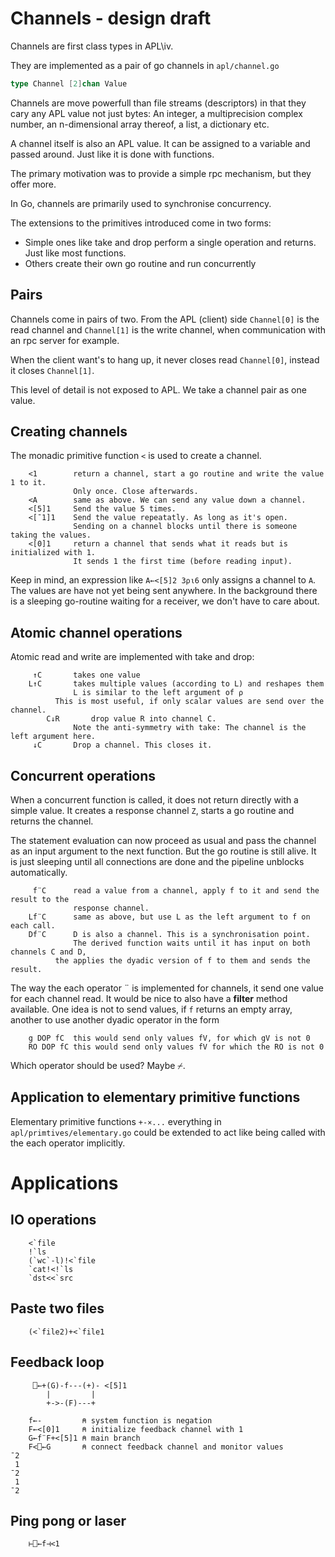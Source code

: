 # Channels - design draft

Channels are first class types in APL\iv.

They are implemented as a pair of go channels in `apl/channel.go`
```go
type Channel [2]chan Value
```

Channels are move powerfull than file streams (descriptors) in that they cary any APL value not just bytes:
An integer, a multiprecision complex number, an n-dimensional array thereof, a list, a dictionary etc.

A channel itself is also an APL value.
It can be assigned to a variable and passed around.
Just like it is done with functions.

The primary motivation was to provide a simple rpc mechanism, but they offer more.

In Go, channels are primarily used to synchronise concurrency.

The extensions to the primitives introduced come in two forms:
- Simple ones like take and drop perform a single operation and returns. Just like most functions.
- Others create their own go routine and run concurrently

## Pairs
Channels come in pairs of two.
From the APL (client) side `Channel[0]` is the read channel and `Channel[1]` is the write channel,
when communication with an rpc server for example.

When the client want's to hang up, it never closes read `Channel[0]`, instead it closes `Channel[1]`.

This level of detail is not exposed to APL.
We take a channel pair as one value.

## Creating channels
The monadic primitive function `<` is used to create a channel.

```
	<1        return a channel, start a go routine and write the value 1 to it.
	          Only once. Close afterwards.
	<A        same as above. We can send any value down a channel.
	<[5]1     Send the value 5 times.
	<[¯1]1    Send the value repeatatly. As long as it's open.
	          Sending on a channel blocks until there is someone taking the values.
	<[0]1     return a channel that sends what it reads but is initialized with 1.
	          It sends 1 the first time (before reading input).
```
Keep in mind, an expression like `A←<[5]2 3⍴⍳6` only assigns a channel to `A`.
The values are have not yet being sent anywhere.
In the background there is a sleeping go-routine waiting for a receiver, we don't have to care about.

## Atomic channel operations
Atomic read and write are implemented with take and drop:
```
	 ↑C       takes one value
	L↑C       takes multiple values (according to L) and reshapes them
	          L is similar to the left argument of ⍴
		  This is most useful, if only scalar values are send over the channel.
        C↓R       drop value R into channel C.
	          Note the anti-symmetry with take: The channel is the left argument here.
	 ↓C       Drop a channel. This closes it.
```

## Concurrent operations

When a concurrent function is called, it does not return directly with a simple value.
It creates a response channel `Z`, starts a go routine and returns the channel.

The statement evaluation can now proceed as usual and pass the channel as an input argument
to the next function. 
But the go routine is still alive.
It is just sleeping until all connections are done and the pipeline unblocks automatically.
```
	 f¨C      read a value from a channel, apply f to it and send the result to the
	          response channel.
	Lf¨C      same as above, but use L as the left argument to f on each call.
	Df¨C      D is also a channel. This is a synchronisation point.
	          The derived function waits until it has input on both channels C and D,
		  the applies the dyadic version of f to them and sends the result.
```

The way the each operator ¨ is implemented for channels, it send one value for each channel read.
It would be nice to also have a **filter** method available.
One idea is not to send values, if `f` returns an empty array, 
another to use another dyadic operator in the form
```
	g DOP fC  this would send only values fV, for which gV is not 0
	RO DOP fC this would send only values fV for which the RO is not 0
```
Which operator should be used? Maybe ⌿.

## Application to elementary primitive functions

Elementary primitive functions `+-×...` everything in `apl/primtives/elementary.go` could be extended
to act like being called with the each operator implicitly.

# Applications

## IO operations
```
	<`file
	!`ls
	(`wc`-l)!<`file
	`cat!<!`ls
	`dst<<`src
```

## Paste two files
```
	(<`file2)+<`file1
```

## Feedback loop
```
     ⎕←+(G)-f---(+)- <[5]1
        |         |
        +->-(F)---+
	
	f←-         ⍝ system function is negation
	F←<[0]1     ⍝ initialize feedback channel with 1
	G←f¨F+<[5]1 ⍝ main branch
	F<⎕←G       ⍝ connect feedback channel and monitor values
¯2
 1
¯2
 1
¯2
```

## Ping pong or laser
```
	⊢⎕←f⊣<1
```












